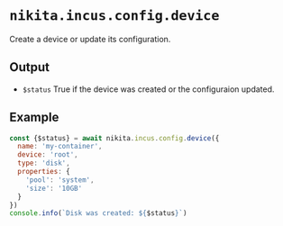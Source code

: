 
# `nikita.incus.config.device`

Create a device or update its configuration.

## Output

* `$status`
  True if the device was created or the configuraion updated.

## Example

```js
const {$status} = await nikita.incus.config.device({
  name: 'my-container',
  device: 'root',
  type: 'disk',
  properties: {
    'pool': 'system',
    'size': '10GB'
  }
})
console.info(`Disk was created: ${$status}`)
```
